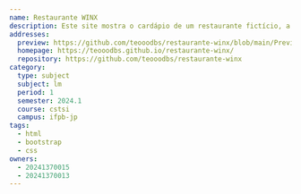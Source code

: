 ```yaml
---
name: Restaurante WINX
description: Este site mostra o cardápio de um restaurante fictício, a localização e suas avaliações.
addresses:
  preview: https://github.com/teooodbs/restaurante-winx/blob/main/PreviewRestaurante.png
  homepage: https://teooodbs.github.io/restaurante-winx/
  repository: https://github.com/teooodbs/restaurante-winx
category:
  type: subject
  subject: lm
  period: 1
  semester: 2024.1
  course: cstsi
  campus: ifpb-jp
tags:
  - html
  - bootstrap
  - css
owners:
  - 20241370015
  - 20241370013
---
```

